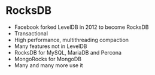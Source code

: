 # RocksDB
- Facebook forked LevelDB in 2012 to become RocksDB
- Transactional
- High performance, multithreading compaction
- Many features not in LevelDB
- RocksDB for MySQL, MariaDB and Percona
- MongoRocks for MongoDB
- Many and many more use it